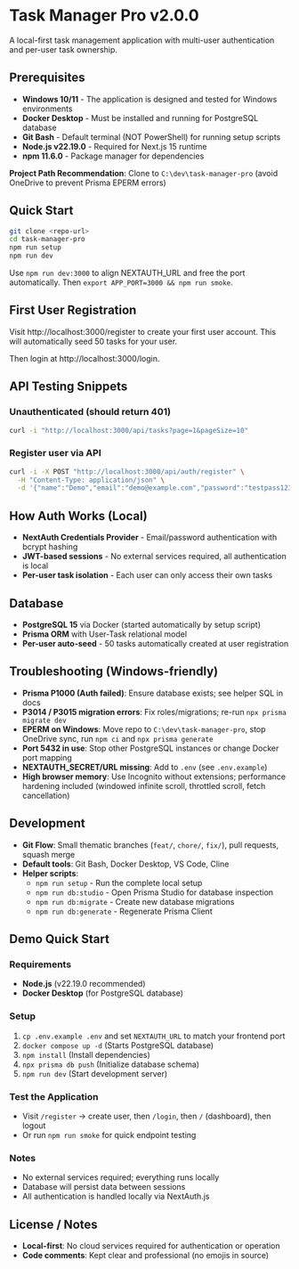 # Task Manager Pro v2.0.0

A local-first task management application with multi-user authentication and per-user task ownership.

## Prerequisites

- **Windows 10/11** - The application is designed and tested for Windows environments
- **Docker Desktop** - Must be installed and running for PostgreSQL database
- **Git Bash** - Default terminal (NOT PowerShell) for running setup scripts
- **Node.js v22.19.0** - Required for Next.js 15 runtime
- **npm 11.6.0** - Package manager for dependencies

**Project Path Recommendation**: Clone to `C:\dev\task-manager-pro` (avoid OneDrive to prevent Prisma EPERM errors)

## Quick Start

```bash
git clone <repo-url>
cd task-manager-pro
npm run setup
npm run dev
```

Use `npm run dev:3000` to align NEXTAUTH_URL and free the port automatically. Then `export APP_PORT=3000 && npm run smoke`.

## First User Registration

Visit http://localhost:3000/register to create your first user account. This will automatically seed 50 tasks for your user.

Then login at http://localhost:3000/login.

## API Testing Snippets

### Unauthenticated (should return 401)
```bash
curl -i "http://localhost:3000/api/tasks?page=1&pageSize=10"
```

### Register user via API
```bash
curl -i -X POST "http://localhost:3000/api/auth/register" \
  -H "Content-Type: application/json" \
  -d '{"name":"Demo","email":"demo@example.com","password":"testpass123"}'
```

## How Auth Works (Local)

- **NextAuth Credentials Provider** - Email/password authentication with bcrypt hashing
- **JWT-based sessions** - No external services required, all authentication is local
- **Per-user task isolation** - Each user can only access their own tasks

## Database

- **PostgreSQL 15** via Docker (started automatically by setup script)
- **Prisma ORM** with User-Task relational model
- **Per-user auto-seed** - 50 tasks automatically created at user registration

## Troubleshooting (Windows-friendly)

- **Prisma P1000 (Auth failed)**: Ensure database exists; see helper SQL in docs
- **P3014 / P3015 migration errors**: Fix roles/migrations; re-run `npx prisma migrate dev`
- **EPERM on Windows**: Move repo to `C:\dev\task-manager-pro`, stop OneDrive sync, run `npm ci` and `npx prisma generate`
- **Port 5432 in use**: Stop other PostgreSQL instances or change Docker port mapping
- **NEXTAUTH_SECRET/URL missing**: Add to `.env` (see `.env.example`)
- **High browser memory**: Use Incognito without extensions; performance hardening included (windowed infinite scroll, throttled scroll, fetch cancellation)

## Development

- **Git Flow**: Small thematic branches (`feat/`, `chore/`, `fix/`), pull requests, squash merge
- **Default tools**: Git Bash, Docker Desktop, VS Code, Cline
- **Helper scripts**:
  - `npm run setup` - Run the complete local setup
  - `npm run db:studio` - Open Prisma Studio for database inspection
  - `npm run db:migrate` - Create new database migrations
  - `npm run db:generate` - Regenerate Prisma Client

## Demo Quick Start

### Requirements
- **Node.js** (v22.19.0 recommended)
- **Docker Desktop** (for PostgreSQL database)

### Setup
1. `cp .env.example .env` and set `NEXTAUTH_URL` to match your frontend port
2. `docker compose up -d` (Starts PostgreSQL database)
3. `npm install` (Install dependencies)
4. `npx prisma db push` (Initialize database schema)
5. `npm run dev` (Start development server)

### Test the Application
- Visit `/register` → create user, then `/login`, then `/` (dashboard), then logout
- Or run `npm run smoke` for quick endpoint testing

### Notes
- No external services required; everything runs locally
- Database will persist data between sessions
- All authentication is handled locally via NextAuth.js

## License / Notes

- **Local-first**: No cloud services required for authentication or operation
- **Code comments**: Kept clear and professional (no emojis in source)
